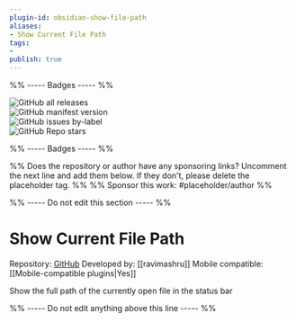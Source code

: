 ```yaml
---
plugin-id: obsidian-show-file-path
aliases:
- Show Current File Path
tags: 
- 
publish: true
---
```


%% ----- Badges ----- %%

![GitHub all releases](https://img.shields.io/github/downloads/ravimashru/obsidian-show-file-path/total?color=573E7A&logo=github&style=for-the-badge)   
![GitHub manifest version](https://img.shields.io/github/manifest-json/v/ravimashru/obsidian-show-file-path?color=573E7A&logo=github&style=for-the-badge)   
![GitHub issues by-label](https://img.shields.io/github/issues/ravimashru/obsidian-show-file-path/help%20wanted?color=573E7A&logo=github&style=for-the-badge)   
![GitHub Repo stars](https://img.shields.io/github/stars/ravimashru/obsidian-show-file-path?color=573E7A&logo=github&style=for-the-badge)

%% ----- Badges ----- %%

%% Does the repository or author have any sponsoring links? Uncomment the next line and add them below. If they don't, please delete the placeholder tag. %%
%% Sponsor this work: #placeholder/author %%

%% ----- Do not edit this section ----- %%

# Show Current File Path

Repository: [GitHub](https://github.com/ravimashru/obsidian-show-file-path)
Developed by: [[ravimashru]]
Mobile compatible: [[Mobile-compatible plugins|Yes]]

Show the full path of the currently open file in the status bar

%% ----- Do not edit anything above this line ----- %% 
